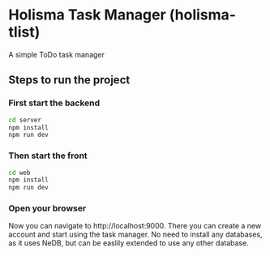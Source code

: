 ﻿# Holisma Task Manager (holisma-tlist)

A simple ToDo task manager

## Steps to run the project

### First start the backend

```bash
cd server
npm install
npm run dev
```

### Then start the front

```bash
cd web
npm install
npm run dev
```

### Open your browser

Now you can navigate to http://localhost:9000. There you can create a new account and start using the task manager. No need to install any databases, as it uses NeDB, but can be easlily extended to use any other database.
